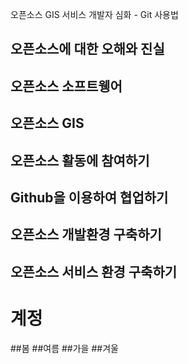 오픈소스 GIS 서비스 개발자 심화 - Git 사용법

## 오픈소스에 대한 오해와 진실

## 오픈소스 소프트웽어

## 오픈소스 GIS

## 오픈소스 활동에 참여하기

## Github을 이용하여 협업하기

## 오픈소스 개발환경 구축하기

## 오픈소스 서비스 환경 구축하기

# 계정
##봄
##여름
##가을
##겨울